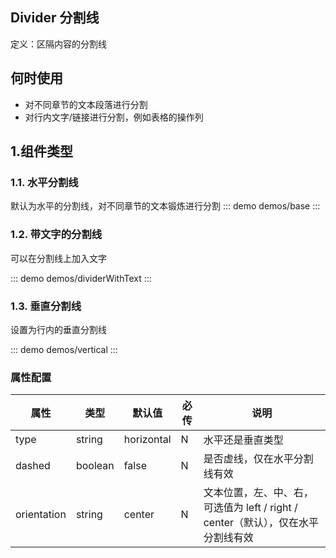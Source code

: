 ## Divider 分割线 
定义：区隔内容的分割线

## 何时使用
- 对不同章节的文本段落进行分割
- 对行内文字/链接进行分割，例如表格的操作列

## 1.组件类型
### 1.1. 水平分割线

默认为水平的分割线，对不同章节的文本锻炼进行分割
::: demo demos/base
:::

### 1.2. 带文字的分割线
可以在分割线上加入文字

::: demo demos/dividerWithText
:::

### 1.3. 垂直分割线
设置为行内的垂直分割线

::: demo demos/vertical
:::


### 属性配置
| 属性        | 类型    | 默认值     | 必传 | 说明                                                         |
| ----------- | ------- | ---------- | ---- | ------------------------------------------------------------ |
| type        | string  | horizontal | N    | 水平还是垂直类型                                             |
| dashed      | boolean | false      | N    | 是否虚线，仅在水平分割线有效                                 |
| orientation | string  | center     | N    | 文本位置，左、中、右，可选值为 left / right / center（默认），仅在水平分割线有效 |
